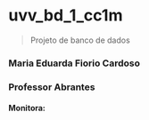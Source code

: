 # uvv_bd_1_cc1m
>Projeto de banco de dados
### Maria Eduarda Fiorio Cardoso
### Professor Abrantes
#### Monitora:
